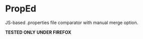 # PropEd
JS-based .properties file comparator with manual merge option.

**TESTED ONLY UNDER FIREFOX**
